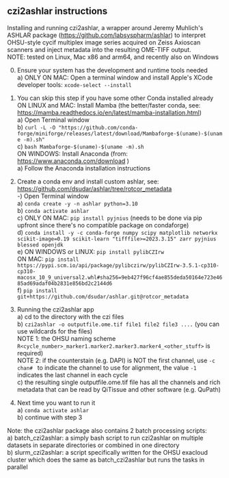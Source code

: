 ## czi2ashlar instructions

Installing and running czi2ashlar, a wrapper around Jeremy Muhlich's ASHLAR package (https://github.com/labsyspharm/ashlar) to interpret OHSU-style cycif multiplex image series acquired on Zeiss Axioscan scanners and inject metadata into the resulting OME-TIFF output.<br>
NOTE: tested on Linux, Mac x86 and arm64, and recently also on Windows<br>

0) Ensure your system has the development and runtime tools needed<br>
   a) ONLY ON MAC: Open a terminal window and install Apple's XCode developer tools: `xcode-select --install`<br>

1) You can skip this step if you have some other Conda installed already<br>
ON LINUX and MAC: Install Mamba (the better/faster conda, see: https://mamba.readthedocs.io/en/latest/mamba-installation.html)<br>
   a) Open Terminal window<br>
   b) `curl -L -O "https://github.com/conda-forge/miniforge/releases/latest/download/Mambaforge-$(uname)-$(uname -m).sh"`<br>
   c) `bash Mambaforge-$(uname)-$(uname -m).sh`<br>
ON WINDOWS: Install Anaconda (from: https://www.anaconda.com/download )<br>
   a) Follow the Anaconda installation instructions<br>

2) Create a conda env and install custom ashlar, see: https://github.com/dsudar/ashlar/tree/rotcor_metadata<br>
   -) Open Terminal window<br>
   a) `conda create -y -n ashlar python=3.10`<br>
   b) `conda activate ashlar`<br>
   c) ONLY ON MAC: `pip install pyjnius`       (needs to be done via pip upfront since there's no compatible package on condaforge)<br>
   d) `conda install -y -c conda-forge numpy scipy matplotlib networkx scikit-image=0.19 scikit-learn "tifffile>=2023.3.15" zarr pyjnius blessed openjdk`<br>
   e) ON WINDOWS or LINUX: `pip install pylibCZIrw`<br>
   ON MAC: `pip install https://pypi.scm.io/api/package/pylibczirw/pylibCZIrw-3.5.1-cp310-cp310-macosx_10_9_universal2.whl#sha256=9eb427f96cf4ae855deda50164e723e4685ad69adaf04b2831e856bd2c2144d6`<br>
   f) `pip install git+https://github.com/dsudar/ashlar.git@rotcor_metadata`

3) Running the czi2ashlar app<br>
   a) cd to the directory with the czi files<br>
   b) `czi2ashlar -o outputfile.ome.tif file1 file2 file3 ....`  (you can use wildcards for the files)<br>
          NOTE 1: the OHSU naming scheme `R<cycle_number>_marker1.marker2.marker3.marker4_<other_stuff>` is required) <br>
          NOTE 2: if the counterstain (e.g. DAPI) is NOT the first channel, use `-c chan# ` to indicate the channel to use for alignment, the value `-1` indicates the last channel in each cycle <br>
   c) the resulting single outputfile.ome.tif file has all the channels and rich metadata that can be read by QiTissue and other software (e.g. QuPath)<br>

4) Next time you want to run it<br>
   a) `conda activate ashlar`<br>
   b) continue with step 3<br>

Note: the czi2ashlar package also contains 2 batch processing scripts:<br>
   a) batch_czi2ashlar: a simply bash script to run czi2ashlar on multiple datasets in separate directories or combined in one directory<br>
   b) slurm_czi2ashlar: a script specifically written for the OHSU exacloud cluster which does the same as batch_czi2ashlar but runs the tasks in parallel<br>
